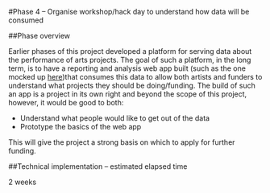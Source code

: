 #Phase 4 – Organise workshop/hack day to understand how data will be consumed

##Phase overview

Earlier phases of this project developed a platform for serving data about the performance of arts projects. The goal of such a platform, in the long term, is to have a reporting and analysis web app built (such as the one mocked up [here](../wireframes/all-views.png))that consumes this data to allow both artists and funders to understand what projects they should be doing/funding. The build of such an app is a project in its own right and beyond the scope of this project, however, it would be good to both:

* Understand what people would like to get out of the data
* Prototype the basics of the web app

This will give the project a strong basis on which to apply for further funding.

##Technical implementation – estimated elapsed time

2 weeks